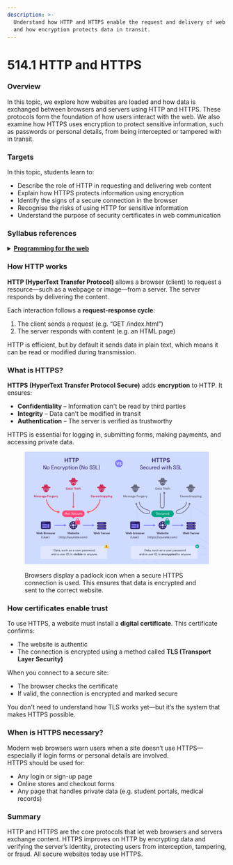 ```yaml
---
description: >-
  Understand how HTTP and HTTPS enable the request and delivery of web content,
  and how encryption protects data in transit.
---
```


# 514.1 HTTP and HTTPS

### Overview

In this topic, we explore how websites are loaded and how data is exchanged between browsers and servers using HTTP and HTTPS. These protocols form the foundation of how users interact with the web. We also examine how HTTPS uses encryption to protect sensitive information, such as passwords or personal details, from being intercepted or tampered with in transit.

### Targets

In this topic, students learn to:

* Describe the role of HTTP in requesting and delivering web content
* Explain how HTTPS protects information using encryption
* Identify the signs of a secure connection in the browser
* Recognise the risks of using HTTP for sensitive information
* Understand the purpose of security certificates in web communication

### Syllabus references

<details>

<summary><a href="https://curriculum.nsw.edu.au/learning-areas/tas/software-engineering-11-12-2022/content/year-12/fa6aab137e"><strong>Programming for the web</strong></a></summary>

**Data transmission using the web**

* Investigate and describe the function of web protocols
  * HTTP, HTTPS

</details>

### How HTTP works

**HTTP (HyperText Transfer Protocol)** allows a browser (client) to request a resource—such as a webpage or image—from a server. The server responds by delivering the content.

Each interaction follows a **request-response cycle**:

1. The client sends a request (e.g. “GET /index.html”)
2. The server responds with content (e.g. an HTML page)

HTTP is efficient, but by default it sends data in plain text, which means it can be read or modified during transmission.

### What is HTTPS?

**HTTPS (HyperText Transfer Protocol Secure)** adds **encryption** to HTTP. It ensures:

* **Confidentiality** – Information can't be read by third parties
* **Integrity** – Data can’t be modified in transit
* **Authentication** – The server is verified as trustworthy

HTTPS is essential for logging in, submitting forms, making payments, and accessing private data.

<figure><img src="../../../.gitbook/assets/image (1) (1).png" alt=""><figcaption><p>Browsers display a padlock icon when a secure HTTPS connection is used. This ensures that data is encrypted and sent to the correct website.</p></figcaption></figure>

### How certificates enable trust

To use HTTPS, a website must install a **digital certificate**. This certificate confirms:

* The website is authentic
* The connection is encrypted using a method called **TLS (Transport Layer Security)**

When you connect to a secure site:

* The browser checks the certificate
* If valid, the connection is encrypted and marked secure

You don't need to understand how TLS works yet—but it’s the system that makes HTTPS possible.

### When is HTTPS necessary?

Modern web browsers warn users when a site doesn’t use HTTPS—especially if login forms or personal details are involved.\
HTTPS should be used for:

* Any login or sign-up page
* Online stores and checkout forms
* Any page that handles private data (e.g. student portals, medical records)

### Summary

HTTP and HTTPS are the core protocols that let web browsers and servers exchange content. HTTPS improves on HTTP by encrypting data and verifying the server’s identity, protecting users from interception, tampering, or fraud. All secure websites today use HTTPS.
